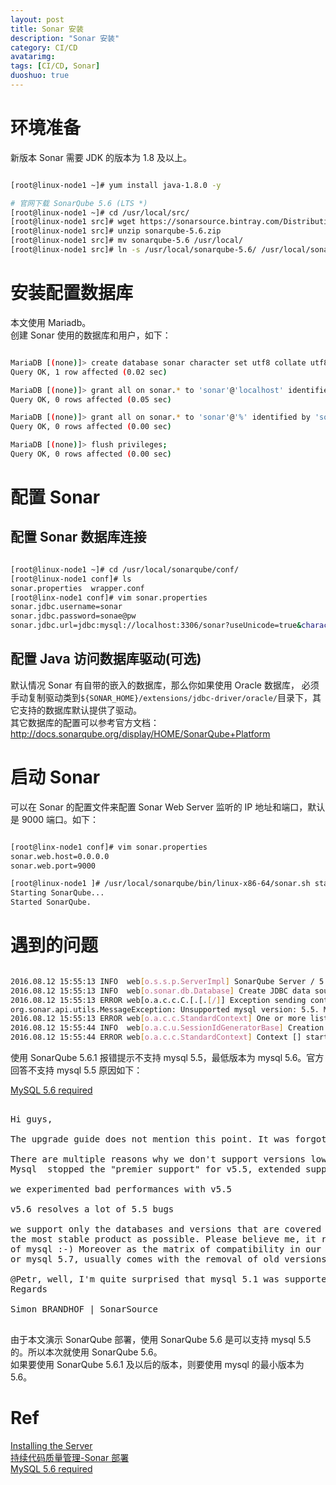 ```yaml
---
layout: post
title: Sonar 安装
description: "Sonar 安装"
category: CI/CD
avatarimg:
tags: [CI/CD, Sonar]
duoshuo: true
---
```


# 环境准备

新版本 Sonar 需要 JDK 的版本为 1.8 及以上。

```bash

[root@linux-node1 ~]# yum install java-1.8.0 -y

# 官网下载 SonarQube 5.6 (LTS *)
[root@linux-node1 ~]# cd /usr/local/src/
[root@linux-node1 src]# wget https://sonarsource.bintray.com/Distribution/sonarqube/sonarqube-5.6.zip
[root@linux-node1 src]# unzip sonarqube-5.6.zip
[root@linux-node1 src]# mv sonarqube-5.6 /usr/local/
[root@linux-node1 src]# ln -s /usr/local/sonarqube-5.6/ /usr/local/sonarqube

```    

# 安装配置数据库

本文使用 Mariadb。  
创建 Sonar 使用的数据库和用户，如下：

```bash

MariaDB [(none)]> create database sonar character set utf8 collate utf8_general_ci;
Query OK, 1 row affected (0.02 sec)

MariaDB [(none)]> grant all on sonar.* to 'sonar'@'localhost' identified by 'sonar@pw';
Query OK, 0 rows affected (0.05 sec)

MariaDB [(none)]> grant all on sonar.* to 'sonar'@'%' identified by 'sonar@pw';
Query OK, 0 rows affected (0.00 sec)

MariaDB [(none)]> flush privileges;
Query OK, 0 rows affected (0.00 sec)

```    

# 配置 Sonar

## 配置 Sonar 数据库连接

```bash

[root@linux-node1 ~]# cd /usr/local/sonarqube/conf/
[root@linux-node1 conf]# ls
sonar.properties  wrapper.conf
[root@linx-node1 conf]# vim sonar.properties
sonar.jdbc.username=sonar
sonar.jdbc.password=sonae@pw
sonar.jdbc.url=jdbc:mysql://localhost:3306/sonar?useUnicode=true&characterEncoding=utf8&rewriteBatchedStatements=true&useConfigs=maxPerformance

```    

## 配置 Java 访问数据库驱动(可选)  

默认情况 Sonar 有自带的嵌入的数据库，那么你如果使用 Oracle 数据库，
必须手动复制驱动类到`${SONAR_HOME}/extensions/jdbc-driver/oracle/`目录下，其它支持的数据库默认提供了驱动。  
其它数据库的配置可以参考官方文档：
http://docs.sonarqube.org/display/HOME/SonarQube+Platform


# 启动 Sonar

可以在 Sonar 的配置文件来配置 Sonar Web Server 监听的 IP 地址和端口，默认是 9000 端口。如下：

```bash

[root@linx-node1 conf]# vim sonar.properties
sonar.web.host=0.0.0.0
sonar.web.port=9000

[root@linux-node1 ]# /usr/local/sonarqube/bin/linux-x86-64/sonar.sh start
Starting SonarQube...
Started SonarQube.

```    


# 遇到的问题

```bash

2016.08.12 15:55:13 INFO  web[o.s.s.p.ServerImpl] SonarQube Server / 5.6.1 / 07c82b2477ac69126115671fe56d53c2ff47d5f5
2016.08.12 15:55:13 INFO  web[o.sonar.db.Database] Create JDBC data source for jdbc:mysql://localhost:3306/sonar?useUnicode=true&characterEncoding=utf8&rewriteBatchedStatements=true&useConfigs=maxPerformance
2016.08.12 15:55:13 ERROR web[o.a.c.c.C.[.[.[/]] Exception sending context initialized event to listener instance of class org.sonar.server.platform.PlatformServletContextListener
org.sonar.api.utils.MessageException: Unsupported mysql version: 5.5. Minimal supported version is 5.6.
2016.08.12 15:55:13 ERROR web[o.a.c.c.StandardContext] One or more listeners failed to start. Full details will be found in the appropriate container log file
2016.08.12 15:55:44 INFO  web[o.a.c.u.SessionIdGeneratorBase] Creation of SecureRandom instance for session ID generation using [SHA1PRNG] took [31,150] milliseconds.
2016.08.12 15:55:44 ERROR web[o.a.c.c.StandardContext] Context [] startup failed due to previous errors

```    

使用 SonarQube 5.6.1 报错提示不支持 mysql 5.5，最低版本为 mysql 5.6。官方回答不支持 mysql 5.5 原因如下：

[MySQL 5.6 required](https://groups.google.com/forum/#!topic/sonarqube/GmbtZ_qf1ME)    

<pre>

Hi guys,

The upgrade guide does not mention this point. It was forgotten and it's going to be fixed. Thanks for the feedback.

There are multiple reasons why we don't support versions lower than MySQL 5.6:
Mysql  stopped the "premier support" for v5.5, extended support is still active but this version begins to reach its end of live.

we experimented bad performances with v5.5

v5.6 resolves a lot of 5.5 bugs

we support only the databases and versions that are covered by our automated tests. It allows to deliver to our community of users 
the most stable product as possible. Please believe me, it requires a lot of effort and during dark days I dream to fully drop support 
of mysql :-) Moreover as the matrix of compatibility in our tests becomes huge, support of new versions, for example Oracle 12c 
or mysql 5.7, usually comes with the removal of old versions.

@Petr, well, I'm quite surprised that mysql 5.1 was supported for such a long time !! :-) I would not recommend it in production.
Regards

Simon BRANDHOF | SonarSource

</pre>

由于本文演示 SonarQube 部署，使用 SonarQube 5.6 是可以支持 mysql 5.5 的。所以本次就使用 SonarQube 5.6。  
如果要使用 SonarQube 5.6.1 及以后的版本，则要使用 mysql 的最小版本为 5.6。

# Ref
[Installing the Server](http://docs.sonarqube.org/display/SONAR/Installing+the+Server)  
[持续代码质量管理-Sonar 部署](https://www.unixhot.com/article/56)  
[MySQL 5.6 required](https://groups.google.com/forum/#!topic/sonarqube/GmbtZ_qf1ME)    

